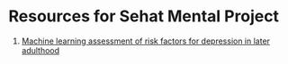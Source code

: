 # Resources for Sehat Mental Project

1. [Machine learning assessment of risk factors for depression in later adulthood](https://www.thelancet.com/action/showPdf?pii=S2666-7762%2822%2900092-8)
